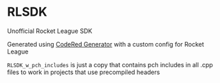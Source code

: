 # RLSDK
Unofficial Rocket League SDK

Generated using [CodeRed Generator](https://github.com/CodeRedModding/CodeRed-Generator) with a custom config for Rocket League

`RLSDK_w_pch_includes` is just a copy that contains pch includes in all .cpp files to work in projects that use precompiled headers